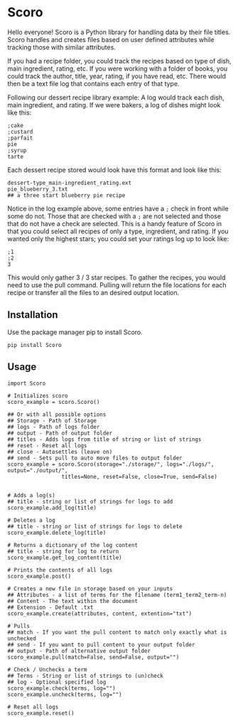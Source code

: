 # Scoro
Hello everyone! Scoro is a Python library for handling data by their file titles.
Scoro handles and creates files based on user defined attributes while tracking those with similar attributes.

If you had a recipe folder, you could track the recipes based on type of dish, main ingredient, rating, etc.
If you were working with a folder of books, you could track the author, title, year, rating, if you have read, etc. 
There would then be a text file log that contains each entry of that type. 

Following our dessert recipe library example:
A log would track each dish, main ingredient, and rating. 
If we were bakers, a log of dishes might look like this:
```
;cake
;custard
;parfait
pie
;syrup
tarte
```

Each dessert recipe stored would look have this format and look like this:
```
dessert-type_main-ingredient_rating.ext
pie_blueberry_3.txt
## a three start blueberry pie recipe
```

Notice in the log example above, some entries have a ``;`` check in front while some do not.
Those that are checked with a ``;`` are not selected and those that do not have a check are selected.
This is a handy feature of Scoro in that you could select all recipes of only a type, ingredient, and rating.
If you wanted only the highest stars; you could set your ratings log up to look like:
```
;1
;2
3
```

This would only gather 3 / 3 star recipes.
To gather the recipes, you would need to use the pull command. 
Pulling will return the file locations for each recipe or transfer all the files to an desired output location.


## Installation
Use the package manager pip to install Scoro.
```
pip install Scoro
```

## Usage

```
import Scoro

# Initializes scoro
scoro_example = scoro.Scoro()

## Or with all possible options
## Storage - Path of Storage
## logs - Path of logs folder
## output - Path of output folder
## titles - Adds logs from title of string or list of strings
## reset - Reset all logs
## close - Autosettles (leave on)
## send - Sets pull to auto move files to output folder
scoro_example = scoro.Scoro(storage="./storage/", logs="./logs/", output="./output/",
                 titles=None, reset=False, close=True, send=False)


# Adds a log(s)
## title - string or list of strings for logs to add
scoro_example.add_log(title)

# Deletes a log
## title - string or list of strings for logs to delete
scoro_example.delete_log(title)

# Returns a dictionary of the log content
## title - string for log to return
scoro_example.get_log_content(title)

# Prints the contents of all logs
scoro_example.post()

# Creates a new file in storage based on your inputs
## Attributes - a list of terms for the filename (term1_term2_term-n)
## Content - The text within the document
## Extension - Default .txt
scoro_example.create(attributes, content, extention="txt")

# Pulls
## match - If you want the pull content to match only exactly what is unchecked
## send - If you want to pull content to your output folder
## output - Path of alternative output folder
scoro_example.pull(match=False, send=False, output="")

# Check / Unchecks a term
## Terms - String or list of strings to (un)check
## log - Optional specified log
scoro_example.check(terms, log="")
scoro_example.uncheck(terms, log="")

# Reset all logs
scoro_example.reset()
```


